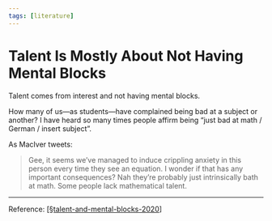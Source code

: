 ```yaml
---
tags: [literature]
---
```


# Talent Is Mostly About Not Having Mental Blocks

Talent comes from interest and not having mental blocks. 

How many of us—as students—have complained being bad at a subject or another? I have heard so many times people affirm being “just bad at math / German / insert subject”.

As MacIver tweets:

> Gee, it seems we’ve managed to induce crippling anxiety in this person every time they see an equation. I wonder if that has any important consequences? Nah they’re probably just intrinsically bath at math. Some people lack mathematical talent.

---

Reference: [[§talent-and-mental-blocks-2020]]

[//begin]: # "Autogenerated link references for markdown compatibility"
[§talent-and-mental-blocks-2020]: §talent-and-mental-blocks-2020 "Talent and Mental Blocks (2020)"
[//end]: # "Autogenerated link references"